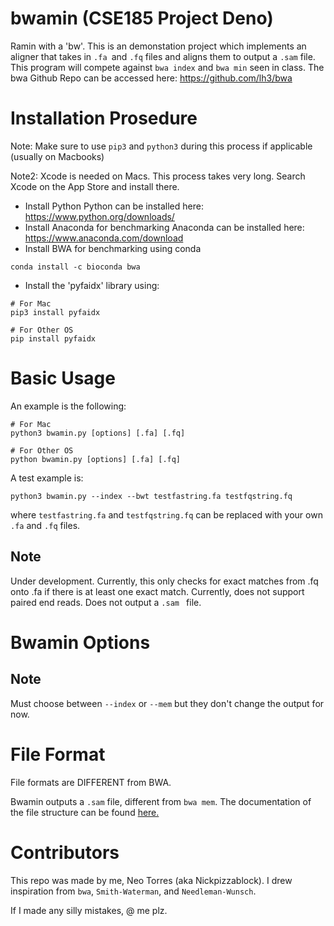 # bwamin (CSE185 Project Deno)
Ramin with a 'bw'. This is an demonstation project which implements an aligner that takes in `.fa `and `.fq` files and aligns them to output a `.sam` file. This program will compete against `bwa index` and `bwa min` seen in class. The bwa Github Repo can be accessed here: https://github.com/lh3/bwa

# Installation Prosedure
Note: Make sure to use `pip3` and `python3` during this process if applicable
(usually on Macbooks)

Note2: Xcode is needed on Macs. This process takes very long.
Search Xcode on the App Store and install there.

- Install Python
Python can be installed here: https://www.python.org/downloads/
- Install Anaconda for benchmarking
Anaconda can be installed here: https://www.anaconda.com/download 
- Install BWA for benchmarking using conda
```
conda install -c bioconda bwa
```
- Install the 'pyfaidx' library using:
```
# For Mac
pip3 install pyfaidx

# For Other OS
pip install pyfaidx
```
# Basic Usage
An example is the following:
```
# For Mac
python3 bwamin.py [options] [.fa] [.fq]

# For Other OS
python bwamin.py [options] [.fa] [.fq]
```

A test example is:
```
python3 bwamin.py --index --bwt testfastring.fa testfqstring.fq
```
where `testfastring.fa` and `testfqstring.fq` can be replaced with your own `.fa` and `.fq` files.

## Note
Under development. Currently, this only checks for exact matches from .fq onto .fa if there is at least one exact match. Currently, does not support paired end reads. Does not output a `.sam ` file.

# Bwamin Options
## Note
Must choose between `--index` or `--mem` but they don't change the output for now.

# File Format
File formats are DIFFERENT from BWA.


Bwamin outputs a `.sam` file, different from `bwa mem`. The documentation of the file structure can be found [here.](https://samtools.github.io/hts-specs/SAMv1.pdf)

# Contributors
This repo was made by me, Neo Torres (aka Nickpizzablock). I drew inspiration from `bwa`, `Smith-Waterman`, and `Needleman-Wunsch`.

If I made any silly mistakes, @ me plz.
